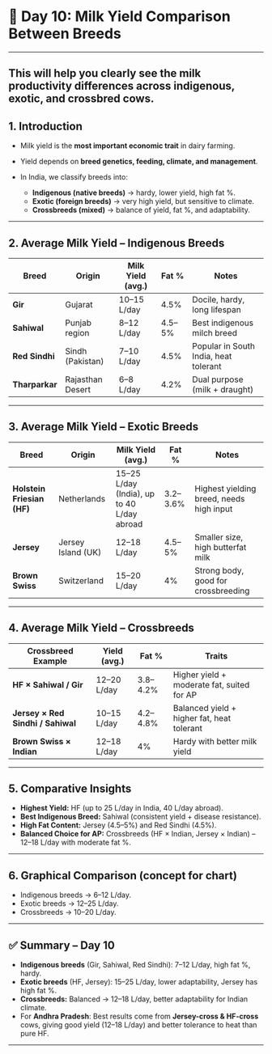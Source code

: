 <h1>🥛 Day 10: Milk Yield Comparison Between Breeds</h1>

---
This will help you clearly see the milk productivity differences across indigenous, exotic, and crossbred cows.
---

## 1. Introduction

* Milk yield is the **most important economic trait** in dairy farming.
* Yield depends on **breed genetics, feeding, climate, and management**.
* In India, we classify breeds into:

  * **Indigenous (native breeds)** → hardy, lower yield, high fat %.
  * **Exotic (foreign breeds)** → very high yield, but sensitive to climate.
  * **Crossbreeds (mixed)** → balance of yield, fat %, and adaptability.

---

## 2. Average Milk Yield – Indigenous Breeds

| Breed          | Origin           | Milk Yield (avg.) | Fat %  | Notes                                 |
| -------------- | ---------------- | ----------------- | ------ | ------------------------------------- |
| **Gir**        | Gujarat          | 10–15 L/day       | 4.5%   | Docile, hardy, long lifespan          |
| **Sahiwal**    | Punjab region    | 8–12 L/day        | 4.5–5% | Best indigenous milch breed           |
| **Red Sindhi** | Sindh (Pakistan) | 7–10 L/day        | 4.5%   | Popular in South India, heat tolerant |
| **Tharparkar** | Rajasthan Desert | 6–8 L/day         | 4.2%   | Dual purpose (milk + draught)         |

---

## 3. Average Milk Yield – Exotic Breeds

| Breed                      | Origin             | Milk Yield (avg.)                          | Fat %    | Notes                                    |
| -------------------------- | ------------------ | ------------------------------------------ | -------- | ---------------------------------------- |
| **Holstein Friesian (HF)** | Netherlands        | 15–25 L/day (India), up to 40 L/day abroad | 3.2–3.6% | Highest yielding breed, needs high input |
| **Jersey**                 | Jersey Island (UK) | 12–18 L/day                                | 4.5–5%   | Smaller size, high butterfat milk        |
| **Brown Swiss**            | Switzerland        | 15–20 L/day                                | 4%       | Strong body, good for crossbreeding      |

---

## 4. Average Milk Yield – Crossbreeds

| Crossbreed Example                | Yield (avg.) | Fat %    | Traits                                     |
| --------------------------------- | ------------ | -------- | ------------------------------------------ |
| **HF × Sahiwal / Gir**            | 12–20 L/day  | 3.8–4.2% | Higher yield + moderate fat, suited for AP |
| **Jersey × Red Sindhi / Sahiwal** | 10–15 L/day  | 4.2–4.8% | Balanced yield + higher fat, heat tolerant |
| **Brown Swiss × Indian**          | 12–18 L/day  | 4%       | Hardy with better milk yield               |

---

## 5. Comparative Insights

* **Highest Yield:** HF (up to 25 L/day in India, 40 L/day abroad).
* **Best Indigenous Breed:** Sahiwal (consistent yield + disease resistance).
* **High Fat Content:** Jersey (4.5–5%) and Red Sindhi (4.5%).
* **Balanced Choice for AP:** Crossbreeds (HF × Indian, Jersey × Indian) – 12–18 L/day with moderate fat %.

---

## 6. Graphical Comparison (concept for chart)

* Indigenous breeds → 6–12 L/day.
* Exotic breeds → 12–25 L/day.
* Crossbreeds → 10–20 L/day.

---

## ✅ Summary – Day 10

* **Indigenous breeds** (Gir, Sahiwal, Red Sindhi): 7–12 L/day, high fat %, hardy.
* **Exotic breeds** (HF, Jersey): 15–25 L/day, lower adaptability, Jersey has high fat %.
* **Crossbreeds:** Balanced → 12–18 L/day, better adaptability for Indian climate.
* For **Andhra Pradesh**: Best results come from **Jersey-cross & HF-cross** cows, giving good yield (12–18 L/day) and better tolerance to heat than pure HF.

---
